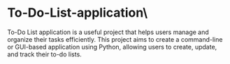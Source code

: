 # To-Do-List-application\
To-Do List application is a useful project that helps users manage
and organize their tasks efficiently. This project aims to create a
command-line or GUI-based application using Python, allowing users
to create, update, and track their to-do lists.
